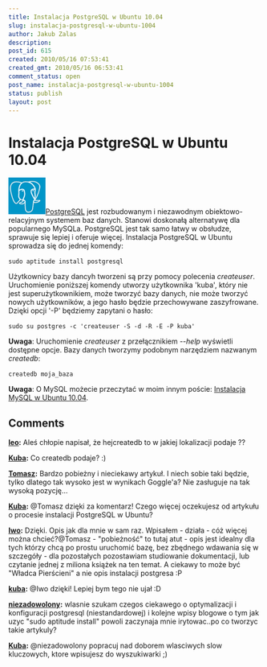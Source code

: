 ```yaml
---
title: Instalacja PostgreSQL w Ubuntu 10.04
slug: instalacja-postgresql-w-ubuntu-1004
author: Jakub Zalas
description: 
post_id: 615
created: 2010/05/16 07:53:41
created_gmt: 2010/05/16 06:53:41
comment_status: open
post_name: instalacja-postgresql-w-ubuntu-1004
status: publish
layout: post
---
```


<!--PostgreSQL jest rozbudowanym i niezawodnym obiektowo-relacyjnym systemem baz danych. Stanowi doskonałą alternatywę dla popularnego MySQLa. PostgreSQL jest tak samo łatwy w obsłudze, sprawuje się lepiej i oferuje więcej.-->

# Instalacja PostgreSQL w Ubuntu 10.04

![PostgreSQL](/uploads/wp//2010/05/postgresql.png)[PostgreSQL](http://www.postgresql.org/) jest rozbudowanym i niezawodnym obiektowo-relacyjnym systemem baz danych. Stanowi doskonałą alternatywę dla popularnego MySQLa. PostgreSQL jest tak samo łatwy w obsłudze, sprawuje się lepiej i oferuje więcej. Instalacja PostgreSQL w Ubuntu sprowadza się do jednej komendy: 
    
    
    sudo aptitude install postgresql

Użytkownicy bazy dancyh tworzeni są przy pomocy polecenia _createuser_. Uruchomienie poniższej komendy utworzy użytkownika 'kuba', który nie jest superużytkownikiem, może tworzyć bazy danych, nie może tworzyć nowych użytkowników, a jego hasło będzie przechowywane zaszyfrowane. Dzięki opcji '-P' będziemy zapytani o hasło: 
    
    
    sudo su postgres -c 'createuser -S -d -R -E -P kuba'

**Uwaga**: Uruchomienie _createuser_ z przełącznikiem _\--help_ wyświetli dostępne opcje. Bazy danych tworzymy podobnym narzędziem nazwanym _createdb_: 
    
    
    createdb moja_baza

**Uwaga**: O MySQL możecie przeczytać w moim innym poście: [Instalacja MySQL w Ubuntu 10.04](/instalacja-mysql-w-ubuntu-1004).

## Comments

**[leo](#3015 "2011-01-27 04:38:18"):** Aleś chłopie napisał, że hejcreatedb to w jakiej lokalizacji podaje ??

**[Kuba](#3016 "2011-01-28 07:32:10"):** Co createdb podaje? :)

**[Tomasz](#3022 "2011-02-13 23:31:13"):** Bardzo pobieżny i nieciekawy artykuł. I niech sobie taki będzie, tylko dlatego tak wysoko jest w wynikach Goggle'a? Nie zasługuje na tak wysoką pozycję...

**[Kuba](#3025 "2011-02-14 08:29:05"):** @Tomasz dzięki za komentarz! Czego więcej oczekujesz od artykułu o procesie instalacji PostgreSQL w Ubuntu?

**[Iwo](#3082 "2012-01-17 07:42:11"):** Dzięki. Opis jak dla mnie w sam raz. Wpisałem - działa - cóż więcej można chcieć?@Tomasz - "pobieżność" to tutaj atut - opis jest idealny dla tych którzy chcą po prostu uruchomić bazę, bez zbędnego wdawania się w szczegóły - dla pozostałych pozostawiam studiowanie dokumentacji, lub czytanie jednej z miliona książek na ten temat. A ciekawy to może być "Władca Pierścieni" a nie opis instalacji postgresa :P

**[kuba](#3083 "2012-01-20 15:59:57"):** @Iwo dzięki! Lepiej bym tego nie ujał :D

**[niezadowolony](#3085 "2012-02-23 11:23:12"):** wlasnie szukam czegos ciekawego o optymalizacji i konfiguracji postgresql (niestandardowej) i kolejne wpisy blogowe o tym jak uzyc "sudo aptitude install" powoli zaczynaja mnie irytowac..po co tworzyc takie artykuly?

**[Kuba](#3086 "2012-03-03 01:13:15"):** @niezadowolony popracuj nad doborem wlasciwych slow kluczowych, ktore wpisujesz do wyszukiwarki ;)

